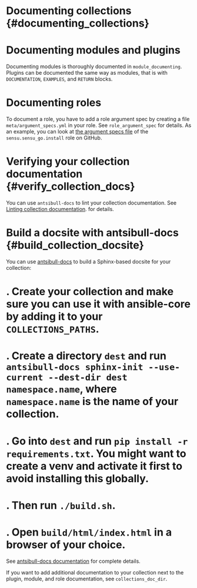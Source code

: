 # Documenting collections {#documenting_collections}

# Documenting modules and plugins

Documenting modules is thoroughly documented in `module_documenting`. Plugins can be documented the same way as modules, that is with `DOCUMENTATION`, `EXAMPLES`, and `RETURN` blocks.

# Documenting roles

To document a role, you have to add a role argument spec by creating a file `meta/argument_specs.yml` in your role. See `role_argument_spec` for details. As an example, you can look at [the argument specs file](https://github.com/sensu/sensu-go-ansible/blob/master/roles/install/meta/argument_specs.yml) of the `sensu.sensu_go.install` role on GitHub.

# Verifying your collection documentation {#verify_collection_docs}

You can use `antsibull-docs` to lint your collection documentation.
See [Linting collection documentation](https://ansible.readthedocs.io/projects/antsibull-docs/collection-docs/#linting-collection-docs).
for details.

# Build a docsite with antsibull-docs {#build_collection_docsite}

You can use [antsibull-docs](https://pypi.org/project/antsibull-docs) to build a Sphinx-based docsite for your collection:

# . Create your collection and make sure you can use it with ansible-core by adding it to your `COLLECTIONS_PATHS`.
# . Create a directory `dest` and run `antsibull-docs sphinx-init --use-current --dest-dir dest namespace.name`, where `namespace.name` is the name of your collection.
# . Go into `dest` and run `pip install -r requirements.txt`. You might want to create a venv and activate it first to avoid installing this globally.
# . Then run `./build.sh`.
# . Open `build/html/index.html` in a browser of your choice.

See [antsibull-docs documentation](https://ansible.readthedocs.io/projects/antsibull-docs/) for complete details.

If you want to add additional documentation to your collection next to the plugin, module, and role documentation, see `collections_doc_dir`.
